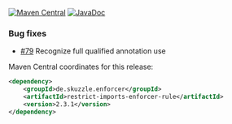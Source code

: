 [![Maven Central](https://img.shields.io/static/v1?label=MavenCentral&message=2.3.1&color=blue)](https://search.maven.org/artifact/de.skuzzle.enforcer/restrict-imports-enforcer-rule/2.3.1/jar) [![JavaDoc](https://img.shields.io/static/v1?label=JavaDoc&message=2.3.1&color=orange)](http://www.javadoc.io/doc/de.skuzzle.enforcer/restrict-imports-enforcer-rule/2.3.1)

### Bug fixes
* [#79](https://github.com/skuzzle/restrict-imports-enforcer-rule/issues/79) Recognize full qualified annotation use

Maven Central coordinates for this release:

```xml
<dependency>
    <groupId>de.skuzzle.enforcer</groupId>
    <artifactId>restrict-imports-enforcer-rule</artifactId>
    <version>2.3.1</version>
</dependency>
```
